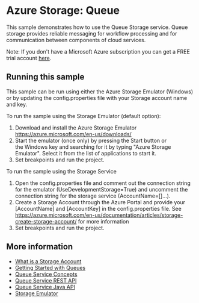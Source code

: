 ﻿---
services: storage
platforms: java
author: mjeelanimsft
---

# Azure Storage: Queue

This sample demonstrates how to use the Queue Storage service. Queue storage provides reliable messaging for workflow processing and for communication between components of cloud services.

Note: If you don't have a Microsoft Azure subscription you can get a FREE trial account [here](http://go.microsoft.com/fwlink/?LinkId=330212).

## Running this sample

This sample can be run using either the Azure Storage Emulator (Windows) or by updating the config.properties file with your Storage account name and key.

To run the sample using the Storage Emulator (default option):

1. Download and install the Azure Storage Emulator https://azure.microsoft.com/en-us/downloads/ 
2. Start the emulator (once only) by pressing the Start button or the Windows key and searching for it by typing "Azure Storage Emulator". Select it from the list of applications to start it.
3. Set breakpoints and run the project. 

To run the sample using the Storage Service

1. Open the config.properties file and comment out the connection string for the emulator (UseDevelopmentStorage=True) and uncomment the connection string for the storage service (AccountName=[]...).
2. Create a Storage Account through the Azure Portal and provide your [AccountName] and [AccountKey] in the config.properties file. See https://azure.microsoft.com/en-us/documentation/articles/storage-create-storage-account/ for more information
3. Set breakpoints and run the project. 

## More information
- [What is a Storage Account](http://azure.microsoft.com/en-us/documentation/articles/storage-whatis-account/)
- [Getting Started with Queues](https://azure.microsoft.com/en-us/documentation/articles/storage-java-how-to-use-queue-storage/)
- [Queue Service Concepts](https://msdn.microsoft.com/library/azure/dd179353.aspx)
- [Queue Service REST API](https://msdn.microsoft.com/library/azure/dd179363.aspx)
- [Queue Service Java API](http://azure.github.io/azure-storage-java/)
- [Storage Emulator](http://msdn.microsoft.com/en-us/library/azure/hh403989.aspx)
